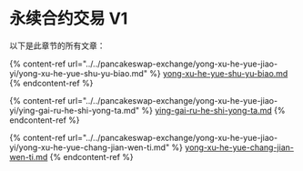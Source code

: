 # 永续合约交易 V1

以下是此章节的所有文章：

{% content-ref url="../../pancakeswap-exchange/yong-xu-he-yue-jiao-yi/yong-xu-he-yue-shu-yu-biao.md" %}
[yong-xu-he-yue-shu-yu-biao.md](../../pancakeswap-exchange/yong-xu-he-yue-jiao-yi/yong-xu-he-yue-shu-yu-biao.md)
{% endcontent-ref %}

{% content-ref url="../../pancakeswap-exchange/yong-xu-he-yue-jiao-yi/ying-gai-ru-he-shi-yong-ta.md" %}
[ying-gai-ru-he-shi-yong-ta.md](../../pancakeswap-exchange/yong-xu-he-yue-jiao-yi/ying-gai-ru-he-shi-yong-ta.md)
{% endcontent-ref %}

{% content-ref url="../../pancakeswap-exchange/yong-xu-he-yue-jiao-yi/yong-xu-he-yue-chang-jian-wen-ti.md" %}
[yong-xu-he-yue-chang-jian-wen-ti.md](../../pancakeswap-exchange/yong-xu-he-yue-jiao-yi/yong-xu-he-yue-chang-jian-wen-ti.md)
{% endcontent-ref %}
